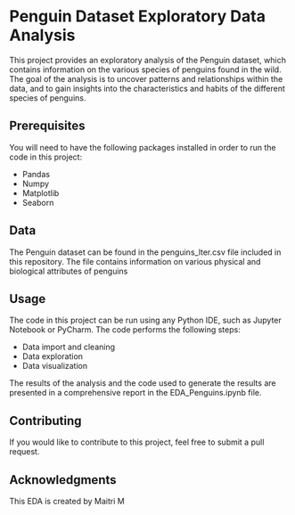 # Penguin Dataset Exploratory Data Analysis
This project provides an exploratory analysis of the Penguin dataset, which contains information on the various species of penguins found in the wild. The goal of the analysis is to uncover patterns and relationships within the data, and to gain insights into the characteristics and habits of the different species of penguins.

## Prerequisites
You will need to have the following packages installed in order to run the code in this project:
* Pandas
* Numpy
* Matplotlib
* Seaborn

## Data
The Penguin dataset can be found in the penguins_lter.csv file included in this repository. The file contains information on various physical and biological attributes of penguins

## Usage
The code in this project can be run using any Python IDE, such as Jupyter Notebook or PyCharm. The code performs the following steps:
* Data import and cleaning
* Data exploration
* Data visualization

The results of the analysis and the code used to generate the results are presented in a comprehensive report in the EDA_Penguins.ipynb file.

## Contributing
If you would like to contribute to this project, feel free to submit a pull request.

## Acknowledgments
This EDA is created by Maitri M
